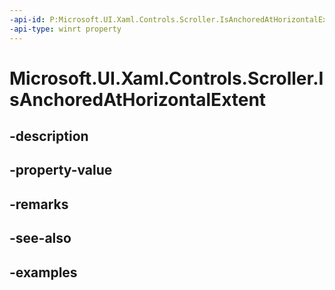 ```yaml
---
-api-id: P:Microsoft.UI.Xaml.Controls.Scroller.IsAnchoredAtHorizontalExtent
-api-type: winrt property
---
```


<!-- Property syntax.
public bool IsAnchoredAtHorizontalExtent { get;  set; }
-->

# Microsoft.UI.Xaml.Controls.Scroller.IsAnchoredAtHorizontalExtent

## -description

## -property-value

## -remarks

## -see-also

## -examples

